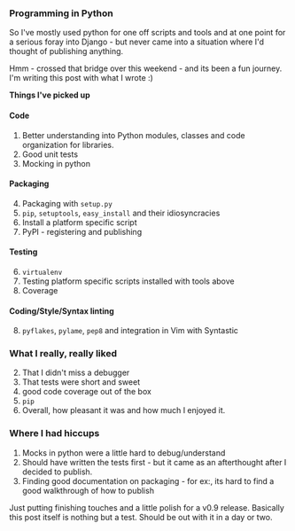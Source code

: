<!--
PostId: 595575659130069894
Title    : What publishing a python module taught me
Labels   : python,programming, blogger
Format	 : markdown
-->
### Programming in Python
So I've mostly used python for one off scripts and tools and at one point for a serious foray into Django - but never
came into a situation where I'd thought of publishing anything.

Hmm - crossed that bridge over this weekend - and its been a fun journey. I'm writing this post with what I wrote :)

**Things I've picked up**

#### Code
1. Better understanding into Python modules, classes and code organization for libraries.
2. Good unit tests
3. Mocking in python

#### Packaging
4. Packaging with `setup.py`
7. `pip`, `setuptools`, `easy_install` and their idiosyncracies
5. Install a platform specific script
5. PyPI - registering and publishing

#### Testing
6. `virtualenv`
7. Testing platform specific scripts installed with tools above
8. Coverage

#### Coding/Style/Syntax linting
8. `pyflakes`, `pylame`, `pep8` and integration in Vim with Syntastic

### What I really, really liked
2. That I didn't miss a debugger
3. That tests were short and sweet
4. good code coverage out of the box
5. `pip`
1. Overall, how pleasant it was and how much I enjoyed it. 

### Where I had hiccups
1. Mocks in python were a little hard to debug/understand
2. Should have written the tests first - but it came as an afterthought after I decided to publish.
3. Finding good documentation on packaging - for ex:, its hard to find a good walkthrough of how to publish

Just putting finishing touches and a little polish for a v0.9 release. Basically this post itself is nothing
but a test. Should be out with it in a day or two.
